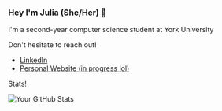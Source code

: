 ### Hey I'm Julia (She/Her) 👋 

I'm a second-year computer science student at York University 

Don't hesitate to reach out!
- [LinkedIn](https://www.linkedin.com/in/juliapereiradasilva/?originalSubdomain=ca)
- [Personal Website (in progress lol)](https://juliadasilva.me/)

Stats!

![Your GitHub Stats](https://github-readme-stats.vercel.app/api?username=JuliaDaSilva&show_icons=true)
